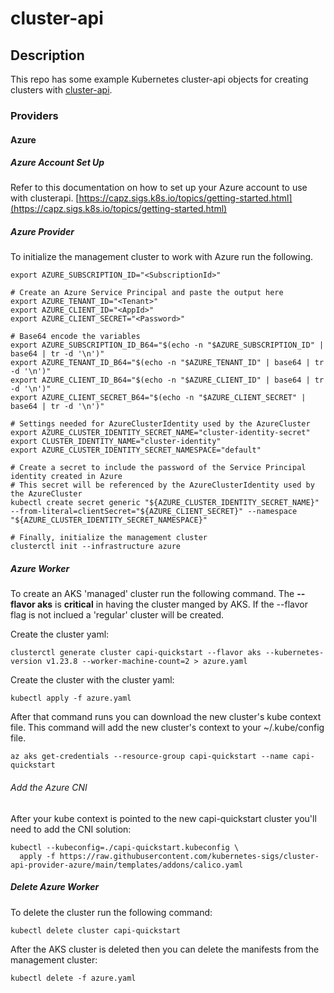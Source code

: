 # cluster-api

## Description

This repo has some example Kubernetes cluster-api objects for creating clusters with [cluster-api](https://cluster-api.sigs.k8s.io/).

### Providers

#### Azure

##### Azure Account Set Up

Refer to this documentation on how to set up your Azure account to use with clusterapi.  [https://capz.sigs.k8s.io/topics/getting-started.html](https://capz.sigs.k8s.io/topics/getting-started.html)

##### Azure Provider

To initialize the management cluster to work with Azure run the following.

```
export AZURE_SUBSCRIPTION_ID="<SubscriptionId>"

# Create an Azure Service Principal and paste the output here
export AZURE_TENANT_ID="<Tenant>"
export AZURE_CLIENT_ID="<AppId>"
export AZURE_CLIENT_SECRET="<Password>"

# Base64 encode the variables
export AZURE_SUBSCRIPTION_ID_B64="$(echo -n "$AZURE_SUBSCRIPTION_ID" | base64 | tr -d '\n')"
export AZURE_TENANT_ID_B64="$(echo -n "$AZURE_TENANT_ID" | base64 | tr -d '\n')"
export AZURE_CLIENT_ID_B64="$(echo -n "$AZURE_CLIENT_ID" | base64 | tr -d '\n')"
export AZURE_CLIENT_SECRET_B64="$(echo -n "$AZURE_CLIENT_SECRET" | base64 | tr -d '\n')"

# Settings needed for AzureClusterIdentity used by the AzureCluster
export AZURE_CLUSTER_IDENTITY_SECRET_NAME="cluster-identity-secret"
export CLUSTER_IDENTITY_NAME="cluster-identity"
export AZURE_CLUSTER_IDENTITY_SECRET_NAMESPACE="default"

# Create a secret to include the password of the Service Principal identity created in Azure
# This secret will be referenced by the AzureClusterIdentity used by the AzureCluster
kubectl create secret generic "${AZURE_CLUSTER_IDENTITY_SECRET_NAME}" --from-literal=clientSecret="${AZURE_CLIENT_SECRET}" --namespace "${AZURE_CLUSTER_IDENTITY_SECRET_NAMESPACE}"

# Finally, initialize the management cluster
clusterctl init --infrastructure azure
```
##### Azure Worker

To create an AKS 'managed' cluster run the following command.  The **--flavor aks** is **critical** in having the cluster
manged by AKS.  If the --flavor flag is not inclued a 'regular' cluster will be created.


Create the cluster yaml:
```
clusterctl generate cluster capi-quickstart --flavor aks --kubernetes-version v1.23.8 --worker-machine-count=2 > azure.yaml

```

Create the cluster with the cluster yaml:
```
kubectl apply -f azure.yaml
```

After that command runs you can download the new cluster's kube context file.  This command will add
the new cluster's context to your ~/.kube/config file.

```
az aks get-credentials --resource-group capi-quickstart --name capi-quickstart
```

###### Add the Azure CNI

After your kube context is pointed to the new capi-quickstart cluster you'll need to add the CNI solution:

```
kubectl --kubeconfig=./capi-quickstart.kubeconfig \
  apply -f https://raw.githubusercontent.com/kubernetes-sigs/cluster-api-provider-azure/main/templates/addons/calico.yaml

```
##### Delete Azure Worker

To delete the cluster run the following command:

```
kubectl delete cluster capi-quickstart
```

After the AKS cluster is deleted then you can delete the manifests
from the management cluster:

```
kubectl delete -f azure.yaml
```
